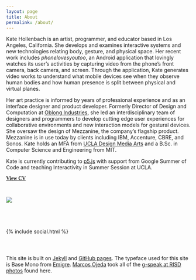 ```yaml
---
layout: page
title: About
permalink: /about/
---
```


Kate Hollenbach is an artist, programmer, and educator based in Los Angeles, California.
She develops and examines interactive systems and new technologies relating body, gesture, and physical space.
Her recent work includes <em>phonelovesyoutoo</em>, an Android application that lovingly watches its user’s activities by capturing video from the phone’s front camera, back camera, and screen.
Through the application, Kate generates video works to understand what mobile devices see when they observe human bodies and how human presence is split between physical and virtual planes.

Her art practice is informed by years of professional experience and as an interface designer and product developer.
Formerly Director of Design and Computation at <a href="http://www.oblong.com" target="main">Oblong Industries</a>, she led an interdisciplinary team of designers and programmers to develop cutting edge user experiences for collaborative environments and new interaction models for gestural devices.
She oversaw the design of Mezzanine, the company’s flagship product. Mezzanine is in use today by clients including IBM, Accenture, CBRE, and Sonos.
Kate holds an MFA from <a href="http://dma.ucla.edu" target="main">UCLA Design Media Arts</a> and a B.Sc. in Computer Science and Engineering from MIT.

Kate is currently contributing to <a href="http://p5js.org" target="main">p5.js</a> with support from Google Summer of Code and teaching Interactivity in Summer Session at UCLA.

<a href="{{ site.baseurl }}/files/kate-hollenbach-cv.pdf"><span style="font-family: BaseMonoReg; font-weight: bold;">View CV</span></a>

<div style="height: 2em;">
</div>

<img class="image-inline" src="{{ site.baseurl }}/images/kjhollen.jpg">


<div style="height: 4em;">
</div>

{% include social.html %}

<div style="height: 2em;">
</div>

<div class="about invisible-margin">

This site is built on <a href="http://jekyllrb.com/" target="main">Jekyll</a> and
<a href="https://pages.github.com/" target="main">GitHub pages</a>. The typeface used for this site is
Base Mono from <a href="http://emigre.com/" target="main">Emigre</a>. <a href="http://generic.cx/" target="main">Marcos Ojeda</a> took all of the <a href="https://www.flickr.com/photos/subliminal/sets/72157615073700173/" target="main">g-speak at RISD photos</a> found here.
</div>